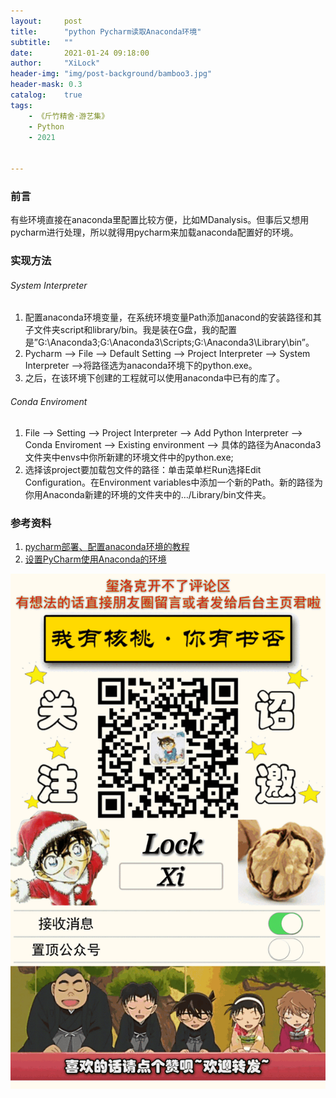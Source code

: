 ```yaml
---
layout:     post
title:      "python Pycharm读取Anaconda环境"
subtitle:   ""
date:       2021-01-24 09:18:00
author:     "XiLock"
header-img: "img/post-background/bamboo3.jpg"
header-mask: 0.3
catalog:    true
tags:
    - 《斤竹精舍·游艺集》
    - Python
    - 2021


---
```


### 前言
有些环境直接在anaconda里配置比较方便，比如MDanalysis。但事后又想用pycharm进行处理，所以就得用pycharm来加载anaconda配置好的环境。

### 实现方法
###### System Interpreter
1. 配置anaconda环境变量，在系统环境变量Path添加anacond的安装路径和其子文件夹script和library/bin。我是装在G盘，我的配置是”G:\Anaconda3;G:\Anaconda3\Scripts;G:\Anaconda3\Library\bin”。
1. Pycharm --> File --> Default Setting --> Project Interpreter --> System Interpreter -->将路径选为anaconda环境下的python.exe。
1. 之后，在该环境下创建的工程就可以使用anaconda中已有的库了。

###### Conda Enviroment
1. File --> Setting --> Project Interpreter --> Add Python Interpreter --> Conda Enviroment --> Existing environment --> 具体的路径为Anaconda3文件夹中envs中你所新建的环境文件中的python.exe;
1. 选择该project要加载包文件的路径：单击菜单栏Run选择Edit Configuration。在Environment variables中添加一个新的Path。新的路径为你用Anaconda新建的环境的文件夹中的…/Library/bin文件夹。

### 参考资料
1. [pycharm部署、配置anaconda环境的教程](https://cloud.tencent.com/developer/article/1742518)
1. [设置PyCharm使用Anaconda的环境](https://blog.csdn.net/zfcjhdq/article/details/104919067)

![](/img/wc-tail.GIF)
